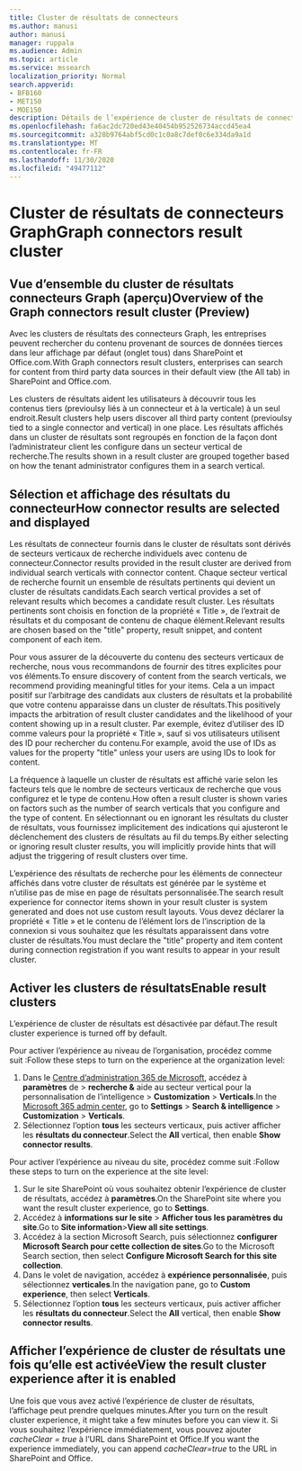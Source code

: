 ```yaml
---
title: Cluster de résultats de connecteurs
ms.author: manusi
author: manusi
manager: ruppala
ms.audience: Admin
ms.topic: article
ms.service: mssearch
localization_priority: Normal
search.appverid:
- BFB160
- MET150
- MOE150
description: Détails de l’expérience de cluster de résultats de connecteurs
ms.openlocfilehash: fa6ac2dc720ed43e40454b952526734accd45ea4
ms.sourcegitcommit: a328b9764abf5cd0c1c0a8c7def0c6e334da9a1d
ms.translationtype: MT
ms.contentlocale: fr-FR
ms.lasthandoff: 11/30/2020
ms.locfileid: "49477112"
---
```

# <a name="graph-connectors-result-cluster"></a><span data-ttu-id="a0746-103">Cluster de résultats de connecteurs Graph</span><span class="sxs-lookup"><span data-stu-id="a0746-103">Graph connectors result cluster</span></span>

## <a name="overview-of-the-graph-connectors-result-cluster-preview"></a><span data-ttu-id="a0746-104">Vue d’ensemble du cluster de résultats connecteurs Graph (aperçu)</span><span class="sxs-lookup"><span data-stu-id="a0746-104">Overview of the Graph connectors result cluster (Preview)</span></span>  

<span data-ttu-id="a0746-105">Avec les clusters de résultats des connecteurs Graph, les entreprises peuvent rechercher du contenu provenant de sources de données tierces dans leur affichage par défaut (onglet tous) dans SharePoint et Office.com.</span><span class="sxs-lookup"><span data-stu-id="a0746-105">With Graph connectors result clusters, enterprises can search for content from third party data sources in their default view (the All tab) in SharePoint and Office.com.</span></span>

<span data-ttu-id="a0746-106">Les clusters de résultats aident les utilisateurs à découvrir tous les contenus tiers (previoulsy liés à un connecteur et à la verticale) à un seul endroit.</span><span class="sxs-lookup"><span data-stu-id="a0746-106">Result clusters help users discover all third party content (previoulsy tied to a single connector and vertical) in one place.</span></span> <span data-ttu-id="a0746-107">Les résultats affichés dans un cluster de résultats sont regroupés en fonction de la façon dont l’administrateur client les configure dans un secteur vertical de recherche.</span><span class="sxs-lookup"><span data-stu-id="a0746-107">The results shown in a result cluster are grouped together based on how the tenant administrator configures them in a search vertical.</span></span>  

## <a name="how-connector-results-are-selected-and-displayed"></a><span data-ttu-id="a0746-108">Sélection et affichage des résultats du connecteur</span><span class="sxs-lookup"><span data-stu-id="a0746-108">How connector results are selected and displayed</span></span>

<span data-ttu-id="a0746-109">Les résultats de connecteur fournis dans le cluster de résultats sont dérivés de secteurs verticaux de recherche individuels avec contenu de connecteur.</span><span class="sxs-lookup"><span data-stu-id="a0746-109">Connector results provided in the result cluster are derived from individual search verticals with connector content.</span></span> <span data-ttu-id="a0746-110">Chaque secteur vertical de recherche fournit un ensemble de résultats pertinents qui devient un cluster de résultats candidats.</span><span class="sxs-lookup"><span data-stu-id="a0746-110">Each search vertical provides a set of relevant results which becomes a candidate result cluster.</span></span> <span data-ttu-id="a0746-111">Les résultats pertinents sont choisis en fonction de la propriété « Title », de l’extrait de résultats et du composant de contenu de chaque élément.</span><span class="sxs-lookup"><span data-stu-id="a0746-111">Relevant results are chosen based on the "title" property, result snippet, and content component of each item.</span></span>

<span data-ttu-id="a0746-112">Pour vous assurer de la découverte du contenu des secteurs verticaux de recherche, nous vous recommandons de fournir des titres explicites pour vos éléments.</span><span class="sxs-lookup"><span data-stu-id="a0746-112">To ensure discovery of content from the search verticals, we recommend providing meaningful titles for your items.</span></span> <span data-ttu-id="a0746-113">Cela a un impact positif sur l’arbitrage des candidats aux clusters de résultats et la probabilité que votre contenu apparaisse dans un cluster de résultats.</span><span class="sxs-lookup"><span data-stu-id="a0746-113">This positively impacts the arbitration of result cluster candidates and the likelihood of your content showing up in a result cluster.</span></span> <span data-ttu-id="a0746-114">Par exemple, évitez d’utiliser des ID comme valeurs pour la propriété « Title », sauf si vos utilisateurs utilisent des ID pour rechercher du contenu.</span><span class="sxs-lookup"><span data-stu-id="a0746-114">For example, avoid the use of IDs as values for the property "title" unless your users are using IDs to look for content.</span></span>

<span data-ttu-id="a0746-115">La fréquence à laquelle un cluster de résultats est affiché varie selon les facteurs tels que le nombre de secteurs verticaux de recherche que vous configurez et le type de contenu.</span><span class="sxs-lookup"><span data-stu-id="a0746-115">How often a result cluster is shown varies on factors such as the number of search verticals that you configure and the type of content.</span></span> <span data-ttu-id="a0746-116">En sélectionnant ou en ignorant les résultats du cluster de résultats, vous fournissez implicitement des indications qui ajusteront le déclenchement des clusters de résultats au fil du temps.</span><span class="sxs-lookup"><span data-stu-id="a0746-116">By either selecting or ignoring result cluster results, you will implicitly provide hints that will adjust the triggering of result clusters over time.</span></span>

<span data-ttu-id="a0746-117">L’expérience des résultats de recherche pour les éléments de connecteur affichés dans votre cluster de résultats est générée par le système et n’utilise pas de mise en page de résultats personnalisée.</span><span class="sxs-lookup"><span data-stu-id="a0746-117">The search result experience for connector items shown in your result cluster is system generated and does not use custom result layouts.</span></span> <span data-ttu-id="a0746-118">Vous devez déclarer la propriété « Title » et le contenu de l’élément lors de l’inscription de la connexion si vous souhaitez que les résultats apparaissent dans votre cluster de résultats.</span><span class="sxs-lookup"><span data-stu-id="a0746-118">You must declare the "title" property and item content during connection registration if you want results to appear in your result cluster.</span></span>

## <a name="enable-result-clusters"></a><span data-ttu-id="a0746-119">Activer les clusters de résultats</span><span class="sxs-lookup"><span data-stu-id="a0746-119">Enable result clusters</span></span>
  
<span data-ttu-id="a0746-120">L’expérience de cluster de résultats est désactivée par défaut.</span><span class="sxs-lookup"><span data-stu-id="a0746-120">The result cluster experience is turned off by default.</span></span>  

<span data-ttu-id="a0746-121">Pour activer l’expérience au niveau de l’organisation, procédez comme suit :</span><span class="sxs-lookup"><span data-stu-id="a0746-121">Follow these steps to turn on the experience at the organization level:</span></span>

1. <span data-ttu-id="a0746-122">Dans le [Centre d’administration 365 de Microsoft](https://admin.microsoft.com/), accédez à **paramètres** de  >  **recherche &** aide au secteur vertical pour la personnalisation de l’intelligence  >  **Customization**  >  **Verticals**.</span><span class="sxs-lookup"><span data-stu-id="a0746-122">In the [Microsoft 365 admin center](https://admin.microsoft.com/), go to **Settings** > **Search & intelligence** > **Customization** > **Verticals**.</span></span>  
2. <span data-ttu-id="a0746-123">Sélectionnez l’option **tous** les secteurs verticaux, puis activer afficher les **résultats du connecteur**.</span><span class="sxs-lookup"><span data-stu-id="a0746-123">Select  the **All** vertical, then enable **Show connector results**.</span></span> 


<span data-ttu-id="a0746-124">Pour activer l’expérience au niveau du site, procédez comme suit :</span><span class="sxs-lookup"><span data-stu-id="a0746-124">Follow these steps to turn on the experience at the site level:</span></span>

1. <span data-ttu-id="a0746-125">Sur le site SharePoint où vous souhaitez obtenir l’expérience de cluster de résultats, accédez à **paramètres**.</span><span class="sxs-lookup"><span data-stu-id="a0746-125">On the SharePoint site where you want the result cluster experience, go to **Settings**.</span></span>
2. <span data-ttu-id="a0746-126">Accédez à **informations sur le site** > **Afficher tous les paramètres du site**.</span><span class="sxs-lookup"><span data-stu-id="a0746-126">Go to **Site information**>**View all site settings**.</span></span>
3. <span data-ttu-id="a0746-127">Accédez à la section Microsoft Search, puis sélectionnez **configurer Microsoft Search pour cette collection de sites**.</span><span class="sxs-lookup"><span data-stu-id="a0746-127">Go to the Microsoft Search section, then select **Configure Microsoft Search for this site collection**.</span></span>
4. <span data-ttu-id="a0746-128">Dans le volet de navigation, accédez à **expérience personnalisée**, puis sélectionnez **verticales**.</span><span class="sxs-lookup"><span data-stu-id="a0746-128">In the navigation pane, go to **Custom experience**, then select **Verticals**.</span></span>
5. <span data-ttu-id="a0746-129">Sélectionnez l’option **tous** les secteurs verticaux, puis activer afficher les **résultats du connecteur**.</span><span class="sxs-lookup"><span data-stu-id="a0746-129">Select the **All** vertical, then enable **Show connector results**.</span></span>

## <a name="view-the-result-cluster-experience-after-it-is-enabled"></a><span data-ttu-id="a0746-130">Afficher l’expérience de cluster de résultats une fois qu’elle est activée</span><span class="sxs-lookup"><span data-stu-id="a0746-130">View the result cluster experience after it is enabled</span></span>

<span data-ttu-id="a0746-131">Une fois que vous avez activé l’expérience de cluster de résultats, l’affichage peut prendre quelques minutes.</span><span class="sxs-lookup"><span data-stu-id="a0746-131">After you turn on the result cluster experience, it might take a few minutes before you can view it.</span></span> <span data-ttu-id="a0746-132">Si vous souhaitez l’expérience immédiatement, vous pouvez ajouter *cacheClear = true* à l’URL dans SharePoint et Office.</span><span class="sxs-lookup"><span data-stu-id="a0746-132">If you want the experience immediately, you can append *cacheClear=true* to the URL in SharePoint and Office.</span></span>
